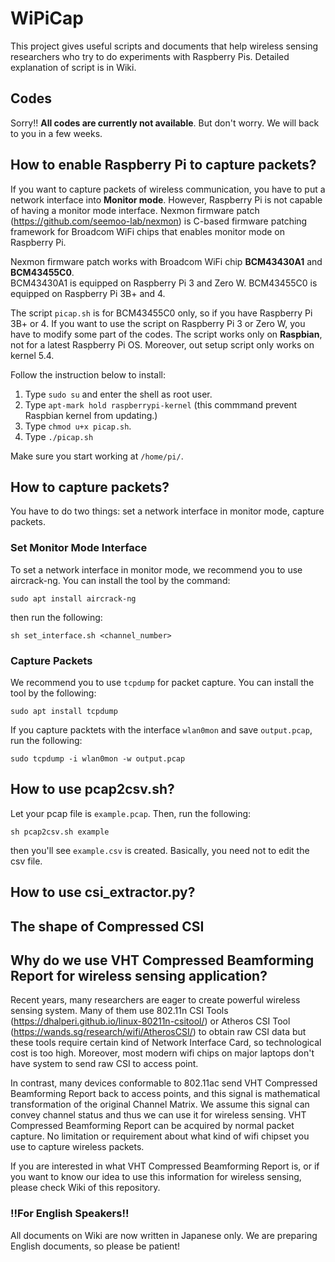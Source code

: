 # WiPiCap
This project gives useful scripts and documents that help wireless sensing researchers who try to do experiments with Raspberry Pis.
Detailed explanation of script is in Wiki.

## Codes
Sorry!! **All codes are currently not available**.  But don't worry.  We will back to you in a few weeks.

## How to enable Raspberry Pi to capture packets?
If you want to capture packets of wireless communication, you have to put a network interface into **Monitor mode**.  However, Raspberry Pi is not capable of having a monitor mode interface.  Nexmon firmware patch (https://github.com/seemoo-lab/nexmon) is C-based firmware patching framework for Broadcom WiFi chips that enables monitor mode on Raspberry Pi.

Nexmon firmware patch works with Broadcom WiFi chip **BCM43430A1** and **BCM43455C0**.  <br>BCM43430A1 is equipped on Raspberry Pi 3 and Zero W.  BCM43455C0 is equipped on Raspberry Pi 3B+ and 4.

The script `picap.sh` is for BCM43455C0 only, so if you have Raspberry Pi 3B+ or 4.  If you want to use the script on Raspberry Pi 3 or Zero W, you have to modify some part of the codes.  The script works only on **Raspbian**, not for a latest Raspberry Pi OS.  Moreover, out setup script only works on kernel 5.4.

Follow the instruction below to install:

1. Type `sudo su` and enter the shell as root user.
2. Type `apt-mark hold raspberrypi-kernel` (this commmand prevent Raspbian kernel from updating.)
3. Type `chmod u+x picap.sh`.
4. Type `./picap.sh`

Make sure you start working at `/home/pi/`.

<!-- To maintain the firmware changes after a reboot, perform the following steps:
- Find the path of the default driver at reboot: `modinfo brcmfmac`
- Backup the original driver: `mv "<PATH TO THE DRIVER>/brcmfmac.ko" "<PATH TO THE DRIVER>/brcmfmac.ko.orig"`
- Copy the modified driver: `cp /home/pi/WiPiCap/nexmon/patches/bcm43455c0/7_45_189/nexmon/brcmfmac_4.19.y-nexmon/brcmfmac.ko "<PATH>/"`
- Probe all modules and generate new dependency: `depmod -a` -->

## How to capture packets?
You have to do two things: set a network interface in monitor mode, capture packets.
### Set Monitor Mode Interface
To set a network interface in monitor mode, we recommend you to use aircrack-ng.  You can install the tool by the command:

`sudo apt install aircrack-ng`

then run the following:

`sh set_interface.sh <channel_number>`


### Capture Packets
We recommend you to use `tcpdump` for packet capture.  You can install the tool by the following:

`sudo apt install tcpdump`

If you capture packtets with the interface `wlan0mon` and save `output.pcap`, run the following:

`sudo tcpdump -i wlan0mon -w output.pcap`

## How to use pcap2csv.sh?

Let your pcap file is `example.pcap`.  Then, run the following:

`sh pcap2csv.sh example`

then you'll see `example.csv` is created.  Basically, you need not to edit the csv file.

## How to use csi_extractor.py?


## The shape of Compressed CSI


## Why do we use VHT Compressed Beamforming Report for wireless sensing application?
Recent years, many researchers are eager to create powerful wireless sensing system.  Many of them use 802.11n CSI Tools (https://dhalperi.github.io/linux-80211n-csitool/) or Atheros CSI Tool (https://wands.sg/research/wifi/AtherosCSI/) to obtain raw CSI data but these tools require certain kind of Network Interface Card, so technological cost is too high.  Moreover, most modern wifi chips on major laptops don't have system to send raw CSI to access point.

In contrast, many devices conformable to 802.11ac send VHT Compressed Beamforming Report back to access points, and this signal is mathematical transformation of the original Channel Matrix.  We assume this signal can convey channel status and thus we can use it for wireless sensing.  VHT Compressed Beamforming Report can be acquired by normal packet capture.  No limitation or requirement about what kind of wifi chipset you use to capture wireless packets.

If you are interested in what VHT Compressed Beamforming Report is, or if you want to know our idea to use this information for wireless sensing, please check Wiki of this repository.

### !!For English Speakers!!
All documents on Wiki are now written in Japanese only.  We are preparing English documents, so please be patient!
